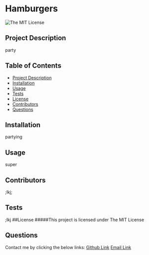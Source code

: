 

# Hamburgers
![The MIT License](https://img.shields.io/badge/license-MIT-green)

## Project Description
party
## Table of Contents
* [Project Description](#description)
* [Installation](#installation)
* [Usage](#usage)
* [Tests](#tests)
* [License](#license)
* [Contributors](#contributing)
* [Questions](#questions)
## Installation
partying
## Usage
super
## Contributors
;lkj;
## Tests
;lkj
##License
#####This project is licensed under
The MIT License
## Questions
Contact me by clicking the below links:
[Github Link](https://github.com/;lkjlk)
[Email Link](mailto:;lkjl)


